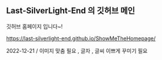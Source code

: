 ## Last-SilverLight-End 의 깃허브 메인

깃허브 홈페이지 입니다~!

https://last-silverlight-end.github.io/ShowMeTheHomepage/

2022-12-21 / 이미지 맞춤 필요 , 글자 , 글씨 이쁘게 꾸미기 필요


